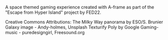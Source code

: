 A space themed gaming experience created with A-frame as part of the "Escape from Hyper Island" project by FED22.


Creative Commons Attributions:
The Milky Way panorama by ESO/S. Brunier
Galaxy image - Andy-holmes, Unsplash
Texturify
Poly by Google
Gaming-music - puredesigngirl, Freesound.org
